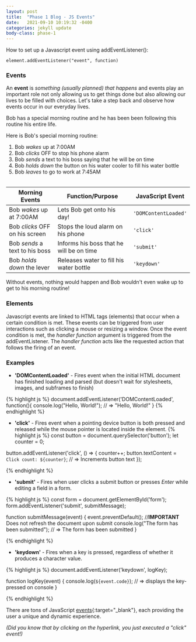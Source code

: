 ```yaml
---
layout: post
title:  "Phase 1 Blog - JS Events"
date:   2021-09-10 10:19:32 -0400
categories: jekyll update
body-class: phase-1
---
```

How to set up a Javascript event using addEventListener():
```
element.addEventListener("event", function)
```

### Events ###
An **event** is _something (usually planned) that happens_ and events play an important role not only allowing us to get things done but also allowing our lives to be filled with choices. Let's take a step back and observe how events occur in our everyday lives.

Bob has a special morning routine and he has been been following this routine his entire life. 

Here is Bob's special morning routine:

1. Bob _wakes_ up at 7:00AM
2. Bob _clicks_ OFF to stop his phone alarm
3. Bob _sends_ a text to his boss saying that he will be on time
4. Bob _holds down_ the button on his water cooler to fill his water bottle
5. Bob _leaves_ to go to work at 7:45AM <br/><br/>

| Morning Events | Function/Purpose | JavaScript Event |
|-------|--------|---------|
| Bob _wakes_ up at 7:00AM | Lets Bob get onto his day! | `'DOMContentLoaded'` | 
| Bob _clicks_ OFF on his screen | Stops the loud alarm on his phone | `'click'` | 
| Bob _sends_ a text to his boss | Informs his boss that he will be on time | `'submit'` | 
|  Bob _holds down_ the lever | Releases water to fill his water bottle | `'keydown'` | 

Without events, nothing would happen and Bob wouldn't even wake up to get to his morning routine! 

### Elements ###

Javascript events are linked to HTML tags (elements) that occur when a certain condition is met. These events can be triggered from user interactions such as clicking a mouse or resizing a window. Once the event condition is met, the _handler function_ argument is triggered from the addEventListener. The _handler function_ acts like the requested action that follows the firing of an event. 

### Examples ###

- **'DOMContentLoaded'** - Fires event when the initial HTML document has finished loading and parsed (but doesn't wait for stylesheets, images, and subframes to finish)

{% highlight js %}
document.addEventListener('DOMContentLoaded', function(){
    console.log("Hello, World!"); // => "Hello, World!"
}
{% endhighlight %}

- **'click'** - Fires event when a pointing device button is both pressed and released while the mouse pointer is located inside the element.
{% highlight js %}
const button = document.querySelector('button');
let counter = 0;

button.addEventListener('click', () => {
    counter++;
    button.textContent = `Click count: ${counter}`; // => Increments button text 
});

{% endhighlight %}

- **'submit'** - Fires when user clicks a submit button or presses _Enter_ while editing a field in a form. 

{% highlight js %}
const form = document.getElementById('form');
form.addEventListener('submit', submitMessage);

function submitMessage(event) {
    event.preventDefault(); //**IMPORTANT** Does not refresh the document upon submit
    console.log("The form has been submitted"); // => The form has been submitted 
}

{% endhighlight %}

- **'keydown'** - Fires when a key is pressed, regardless of whether it produces a character value.

{% highlight js %}
document.addEventListener('keydown', logKey);

function logKey(event) {
  console.log(`${event.code}`); // => displays the key-pressed on console
}

{% endhighlight %}

There are tons of JavaScript [events](https://developer.mozilla.org/en-US/docs/Web/Events){:target="_blank"}, each providing the user a unique and dynamic experience.

_(Did you know that by clicking on the hyperlink, you just executed a "click" event!)_<br/>
